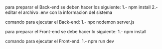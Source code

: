 para preparar el Back-end se deben hacer los siguiente:
1.- npm install
2.- editar el archivo .env con la informacion del sistema

comando para ejecutar el Back-end:
1.- npx nodemon server.js

para preparar el Front-end se debe hacer lo siguiente:
1.- npm install

comando para ejecutar el Front-end:
1.- npm run dev
